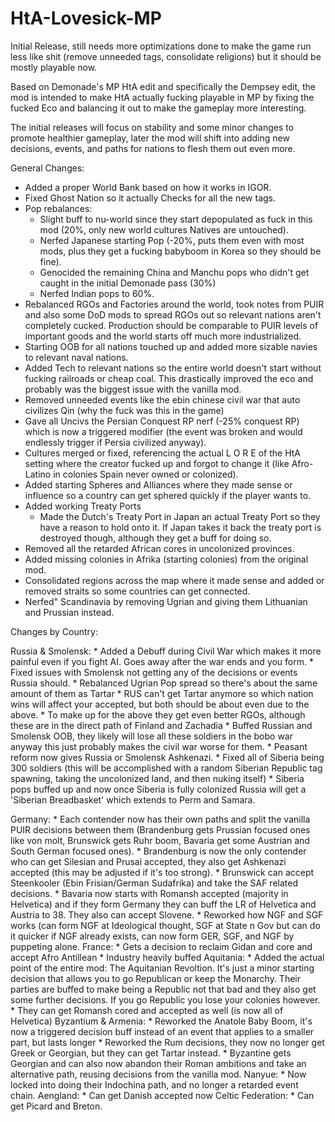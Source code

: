 # HtA-Lovesick-MP

Initial Release, still needs more optimizations done to make the game run less like shit (remove unneeded tags, consolidate religions) but it should be mostly playable now.

Based on Demonade's MP HtA edit and specifically the Dempsey edit, the mod is intended to make HtA actually fucking playable in MP by fixing the fucked Eco and balancing it out to make the gameplay more interesting.

The initial releases will focus on stability and some minor changes to promote healthier gameplay, later the mod will shift into adding new decisions, events, and paths for nations to flesh them out even more.

General Changes: 

* Added a proper World Bank based on how it works in IGOR.
* Fixed Ghost Nation so it actually Checks for all the new tags.
* Pop rebalances: 
	* Slight buff to nu-world since they start depopulated as fuck in this mod (20%, only new world cultures Natives are untouched). 
	* Nerfed Japanese starting Pop (-20%, puts them even with most mods, plus they get a fucking babyboom in Korea so they should be fine). 
	* Genocided the remaining China and Manchu pops who didn't get caught in the initial Demonade pass (30%)
	* Nerfed Indian pops to 60%.
* Rebalanced RGOs and Factories around the world, took notes from PUIR and also some DoD mods to spread RGOs out so relevant nations aren't completely cucked. Production should be comparable to PUIR levels of important goods and the world starts off much more industrialized.
* Starting OOB for all nations touched up and added more sizable navies to relevant naval nations.
* Added Tech to relevant nations so the entire world doesn't start without fucking railroads or cheap coal. This drastically improved the eco and probably was the biggest issue with the vanilla mod.
* Removed unneeded events like the ebin chinese civil war that auto civilizes Qin (why the fuck was this in the game)
* Gave all Uncivs the Persian Conquest RP nerf (-25% conquest RP) which is now a triggered modifier (the event was broken and would endlessly trigger if Persia civilized anyway).
* Cultures merged or fixed, referencing the actual L O R E of the HtA setting where the creator fucked up and forgot to change it (like Afro-Latino in colonies Spain never owned or colonized).
* Added starting Spheres and Alliances where they made sense or influence so a country can get sphered quickly if the player wants to.
* Added working Treaty Ports
	* Made the Dutch's Treaty Port in Japan an actual Treaty Port so they have a reason to hold onto it. If Japan takes it back the treaty port is destroyed though, although they get a buff for doing so.
* Removed all the retarded African cores in uncolonized provinces.
* Added missing colonies in Afrika (starting colonies) from the original mod.
* Consolidated regions across the map where it made sense and added or removed straits so some countries can get connected.
* Nerfed" Scandinavia by removing Ugrian and giving them Lithuanian and Prussian instead.


Changes by Country:

Russia & Smolensk:
	* Added a Debuff during Civil War which makes it more painful even if you fight AI. Goes away after the war ends and you form.
	* Fixed issues with Smolensk not getting any of the decisions or events Russia should.
	* Rebalanced Ugrian Pop spread so there's about the same amount of them as Tartar
	* RUS can't get Tartar anymore so which nation wins will affect your accepted, but both should be about even due to the above.
	* To make up for the above they get even better RGOs, although these are in the direct path of Finland and Zachadia
	* Buffed Russian and Smolensk OOB, they likely will lose all these soldiers in the bobo war anyway this just probably makes the civil war worse for them.
	* Peasant reform now gives Russia or Smolensk Ashkenazi.
	* Fixed all of Siberia being 300 soldiers (this will be accomplished with a random Siberian Republic tag spawning, taking the uncolonized land, and then nuking itself) 
	* Siberia pops buffed up and now once Siberia is fully colonized Russia will get a 'Siberian Breadbasket' which extends to Perm and Samara.

Germany:
	* Each contender now has their own paths and split the vanilla PUIR decisions between them (Brandenburg gets Prussian focused ones like von molt, Brunswick gets Ruhr boom, Bavaria get some Austrian and South German focused ones).
	* Brandenburg is now the only contender who can get Silesian and Prusai accepted, they also get Ashkenazi accepted (this may be adjusted if it's too strong).
	* Brunswick can accept Steenkooler (Ebin Frisian/German Sudafrika) and take the SAF related decisions.
	* Bavaria now starts with Romansh accepted (majority in Helvetica) and if they form Germany they can buff the LR of Helvetica and Austria to 38. They also can accept Slovene.
	* Reworked how NGF and SGF works (can form NGF at Ideological thought, SGF at State n Gov but can do it quicker if NGF already exists, can now form GER, SGF, and NGF by puppeting alone.
France:
	* Gets a decision to reclaim Gidan and core and accept Afro Antillean
	* Industry heavily buffed
Aquitania:
	* Added the actual point of the entire mod: The Aquitanian Revoltion. It's just a minor starting decision that allows you to go Republican or keep the Monarchy. Their parties are buffed to make being a Republic not that bad and they also get some further decisions. If you go Republic you lose your colonies however.
	* They can get Romansh cored and accepted as well (is now all of Helvetica)
Byzantium & Armenia:
	* Reworked the Anatole Baby Boom, it's now a triggered decision buff instead of an event that applies to a smaller part, but lasts longer
	* Reworked the Rum decisions, they now no longer get Greek or Georgian, but they can get Tartar instead.
	* Byzantine gets Georgian and can also now abandon their Roman ambitions and take an alternative path, reusing decisions from the vanilla mod.
Nanyue:
	* Now locked into doing their Indochina path, and no longer a retarded event chain.
Aengland:
	* Can get Danish accepted now
Celtic Federation:
	* Can get Picard and Breton.


